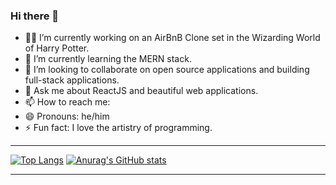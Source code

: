 ### Hi there 👋

- :mage_man: I’m currently working on an AirBnB Clone set in the Wizarding World of Harry Potter.
- 🌱 I’m currently learning the MERN stack. 
- 👯 I’m looking to collaborate on open source applications and building full-stack applications. 
- 💬 Ask me about ReactJS and beautiful web applications. 
- 📫 How to reach me: 
- 😄 Pronouns: he/him
- ⚡ Fun fact: I love the artistry of programming. 

---

[![Top Langs](https://github-readme-stats.vercel.app/api/top-langs/?username=Justin-Diner&size_weight=0.5&count_weight=0.5)](https://github.com/anuraghazra/github-readme-stats) [![Anurag's GitHub stats](https://github-readme-stats.vercel.app/api?username=Justin-Diner&hide=stars)](https://github.com/anuraghazra/github-readme-stats)       

---


